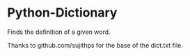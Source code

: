 # Python-Dictionary
Finds the definition of a given word.

Thanks to github.com/sujithps for the base of the dict.txt file.
